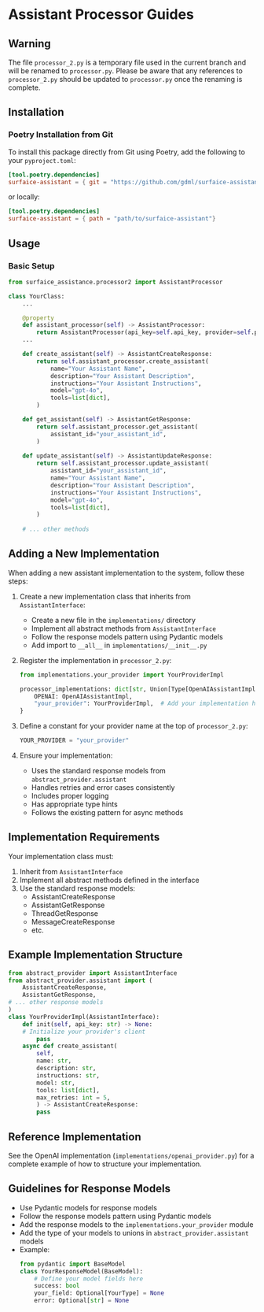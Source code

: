 # Assistant Processor Guides

## **Warning**
The file `processor_2.py` is a temporary file used in the current branch and will be renamed to `processor.py`. Please be aware that any references to `processor_2.py` should be updated to `processor.py` once the renaming is complete.

## Installation
### Poetry Installation from Git

To install this package directly from Git using Poetry, add the following to your `pyproject.toml`:

```toml
[tool.poetry.dependencies]
surfaice-assistant = { git = "https://github.com/gdml/surfaice-assistant.git", branch = "function_calling" }
```
or locally:

```toml
[tool.poetry.dependencies]
surfaice-assistant = { path = "path/to/surfaice-assistant"}
```

## Usage
### Basic Setup
```python
from surfaice_assistance.processor2 import AssistantProcessor   

class YourClass:
    ...

    @property
    def assistant_processor(self) -> AssistantProcessor:
        return AssistantProcessor(api_key=self.api_key, provider=self.provider.value)
    ...

    def create_assistant(self) -> AssistantCreateResponse:
        return self.assistant_processor.create_assistant(
            name="Your Assistant Name",
            description="Your Assistant Description",
            instructions="Your Assistant Instructions",
            model="gpt-4o",
            tools=list[dict],
        )   

    def get_assistant(self) -> AssistantGetResponse:
        return self.assistant_processor.get_assistant(
            assistant_id="your_assistant_id",
        )
    
    def update_assistant(self) -> AssistantUpdateResponse:
        return self.assistant_processor.update_assistant(
            assistant_id="your_assistant_id",
            name="Your Assistant Name",
            description="Your Assistant Description",
            instructions="Your Assistant Instructions",
            model="gpt-4o",
            tools=list[dict],
        )
    
    # ... other methods

```

## Adding a New Implementation

When adding a new assistant implementation to the system, follow these steps:

1. Create a new implementation class that inherits from `AssistantInterface`:
   - Create a new file in the `implementations/` directory
   - Implement all abstract methods from `AssistantInterface`
   - Follow the response models pattern using Pydantic models
   - Add import to `__all__` in `implementations/__init__.py`

2. Register the implementation in `processor_2.py`:
   ```python
   from implementations.your_provider import YourProviderImpl

   processor_implementations: dict[str, Union[Type[OpenAIAssistantImpl], Type[YourProviderImpl], Any]] = {
       OPENAI: OpenAIAssistantImpl,
       "your_provider": YourProviderImpl,  # Add your implementation here
   }
   ```

3. Define a constant for your provider name at the top of `processor_2.py`:
   ```python
   YOUR_PROVIDER = "your_provider"
   ```

4. Ensure your implementation:
   - Uses the standard response models from `abstract_provider.assistant`
   - Handles retries and error cases consistently
   - Includes proper logging
   - Has appropriate type hints
   - Follows the existing pattern for async methods

## Implementation Requirements

Your implementation class must:

1. Inherit from `AssistantInterface`
2. Implement all abstract methods defined in the interface
3. Use the standard response models:
   - AssistantCreateResponse
   - AssistantGetResponse
   - ThreadGetResponse
   - MessageCreateResponse
   - etc.

## Example Implementation Structure 
```python
from abstract_provider import AssistantInterface
from abstract_provider.assistant import (
    AssistantCreateResponse,
    AssistantGetResponse,
# ... other response models
)
class YourProviderImpl(AssistantInterface):
    def init(self, api_key: str) -> None:
    # Initialize your provider's client
        pass
    async def create_assistant(
        self,
        name: str,
        description: str,
        instructions: str,
        model: str,
        tools: list[dict],
        max_retries: int = 5,
        ) -> AssistantCreateResponse:
        pass
```
## Reference Implementation

See the OpenAI implementation (`implementations/openai_provider.py`) for a complete example of how to structure your implementation.

## Guidelines for Response Models   

- Use Pydantic models for response models
- Follow the response models pattern using Pydantic models
- Add the response models to the `implementations.your_provider` module
- Add the type of your models to unions in `abstract_provider.assistant` models
- Example:
    ```python
    from pydantic import BaseModel
    class YourResponseModel(BaseModel):
        # Define your model fields here
        success: bool   
        your_field: Optional[YourType] = None
        error: Optional[str] = None
    ```


